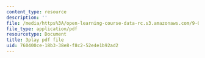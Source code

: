 ```yaml
---
content_type: resource
description: ''
file: /media/https%3A/open-learning-course-data-rc.s3.amazonaws.com/9-04-sensory-systems-fall-2013/760400ce18b338e8f8c252e4e1b92ad2_XTuXlXav78.pdf
file_type: application/pdf
resourcetype: Document
title: 3play pdf file
uid: 760400ce-18b3-38e8-f8c2-52e4e1b92ad2
---
```

